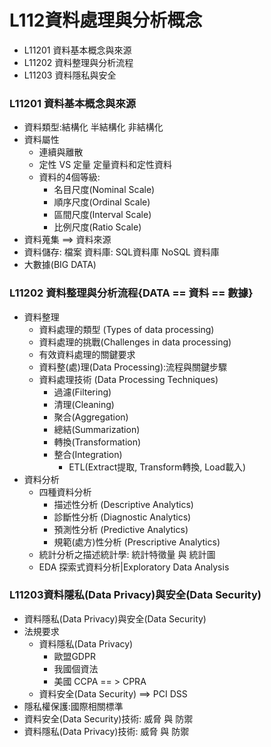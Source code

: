 # L112資料處理與分析概念
- L11201 資料基本概念與來源
- L11202 資料整理與分析流程
- L11203 資料隱私與安全

### L11201 資料基本概念與來源
- 資料類型:結構化 半結構化 非結構化
- 資料屬性
  - 連續與離散
  - 定性 VS 定量 定量資料和定性資料
  - 資料的4個等級:
    - 名目尺度(Nominal Scale)
    - 順序尺度(Ordinal Scale)
    - 區間尺度(Interval Scale)
    - 比例尺度(Ratio Scale)
- 資料蒐集 ==> 資料來源
- 資料儲存: 檔案  資料庫: SQL資料庫  NoSQL 資料庫
- 大數據(BIG DATA)
### L11202 資料整理與分析流程{DATA == 資料 == 數據}
- 資料整理
  - 資料處理的類型 (Types of data processing)
  - 資料處理的挑戰(Challenges in data processing)
  - 有效資料處理的關鍵要求
  - 資料整(處)理(Data Processing):流程與關鍵步驟
  - 資料處理技術 (Data Processing Techniques)
    - 過濾(Filtering)
    - 清理(Cleaning)
    - 聚合(Aggregation)
    - 總結(Summarization)
    - 轉換(Transformation)
    - 整合(Integration)
      - ETL(Extract提取, Transform轉換, Load載入)
- 資料分析
  - 四種資料分析
    - 描述性分析 (Descriptive Analytics)
    - 診斷性分析 (Diagnostic Analytics)
    - 預測性分析 (Predictive Analytics)
    - 規範(處方)性分析 (Prescriptive Analytics)
  - 統計分析之描述統計學: 統計特徵量 與 統計圖
  - EDA 探索式資料分析|Exploratory Data Analysis

### L11203資料隱私(Data Privacy)與安全(Data Security)
- 資料隱私(Data Privacy)與安全(Data Security)
- 法規要求
  - 資料隱私(Data Privacy)
    - 歐盟GDPR
    - 我國個資法
    - 美國 CCPA == > CPRA
  - 資料安全(Data Security) ==> PCI DSS
- 隱私權保護:國際相關標準
- 資料安全(Data Security)技術: 威脅 與 防禦
- 資料隱私(Data Privacy)技術: 威脅 與 防禦
